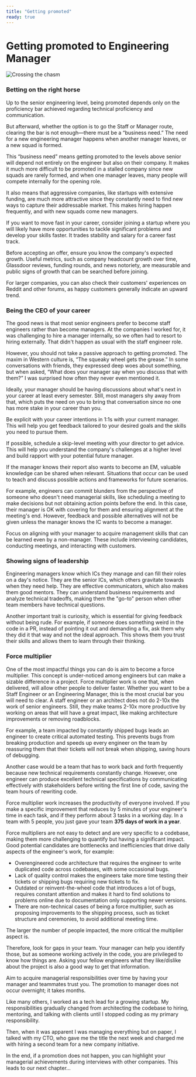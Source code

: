 ```yaml
---
title: "Getting promoted"
ready: true
---
```


# Getting promoted to Engineering Manager

![Crossing the chasm](/assets/chapters/chapter-2-intro.svg)
### Betting on the right horse

Up to the senior engineering level, being promoted depends only on the proficiency bar achieved regarding technical proficiency and communication.

But afterward, whether the option is to go the Staff or Manager route, clearing the bar is not enough—there must be a “business need.” The need for a new engineering manager happens when another manager leaves, or a new squad is formed.

This “business need” means getting promoted to the levels above senior will depend not entirely on the engineer but also on their company. It makes it much more difficult to be promoted in a stalled company since new squads are rarely formed, and when one manager leaves, many people will compete internally for the opening role.

It also means that aggressive companies, like startups with extensive funding, are much more attractive since they constantly need to find new ways to capture their addressable market. This makes hiring happen frequently, and with new squads come new managers.

If you want to move fast in your career, consider joining a startup where you will likely have more opportunities to tackle significant problems and develop your skills faster. It trades stability and salary for a career fast track.

Before accepting an offer, ensure you know the company's expected growth. Useful metrics, such as company headcount growth over time, Glassdoor reviews, funding rounds, and news notoriety, are measurable and public signs of growth that can be searched before joining.

For larger companies, you can also check their customers' experiences on Reddit and other forums, as happy customers generally indicate an upward trend.

### Being the CEO of your career

The good news is that most senior engineers prefer to become staff engineers rather than become managers. At the companies I worked for, it was challenging to hire a manager internally, so we often had to resort to hiring externally. That didn't happen as usual with the staff engineer role.

However, you should not take a passive approach to getting promoted. The maxim in Western culture is, “The squeaky wheel gets the grease.” In some conversations with friends, they expressed deep woes about something, but when asked, “What does your manager say when you discuss that with them?” I was surprised how often they never even mentioned it.

Ideally, your manager should be having discussions about what's next in your career at least every semester. Still, most managers shy away from that, which puts the need on you to bring that conversation since no one has more stake in your career than you.

Be explicit with your career intentions in 1:1s with your current manager. This will help you get feedback tailored to your desired goals and the skills you need to pursue them.

If possible, schedule a skip-level meeting with your director to get advice. This will help you understand the company's challenges at a higher level and build rapport with your potential future manager.

If the manager knows their report also wants to become an EM, valuable knowledge can be shared when relevant. Situations that occur can be used to teach and discuss possible actions and frameworks for future scenarios.

For example, engineers can commit blunders from the perspective of someone who doesn't need managerial skills, like scheduling a meeting to make decisions but not obtaining action points before the end. In this case, their manager is OK with covering for them and ensuring alignment at the meeting's end. However, feedback and possible alternatives will not be given unless the manager knows the IC wants to become a manager.

Focus on aligning with your manager to acquire management skills that can be learned even by a non-manager. These include interviewing candidates, conducting meetings, and interacting with customers.

### Showing signs of leadership

Engineering managers know which ICs they manage and can fill their roles on a day's notice. They are the senior ICs, which others gravitate towards when they need help. They are effective communicators, which also makes them good mentors. They can understand business requirements and analyze technical tradeoffs, making them the "go-to" person when other team members have technical questions.

Another important trait is curiosity, which is essential for giving feedback without being rude. For example, if someone does something weird in the code in a PR, instead of pointing it out and demanding a fix, ask them why they did it that way and not the ideal approach. This shows them you trust their skills and allows them to learn through their thinking.

### Force multiplier

One of the most impactful things you can do is aim to become a force multiplier. This concept is under-noticed among engineers but can make a sizable difference in a project. Force multiplier work is one that, when delivered, will allow other people to deliver faster. Whether you want to be a Staff Engineer or an Engineering Manager, this is the most crucial bar you will need to clear. A staff engineer or an architect does not do 2-10x the work of senior engineers. Still, they make teams 2-10x more productive by working on areas that will have a great impact, like making architecture improvements or removing roadblocks.

For example, a team impacted by constantly shipped bugs leads an engineer to create critical automated testing. This prevents bugs from breaking production and speeds up every engineer on the team by reassuring them that their tickets will not break when shipping, saving hours of debugging.

Another case would be a team that has to work back and forth frequently because new technical requirements constantly change. However, one engineer can produce excellent technical specifications by communicating effectively with stakeholders before writing the first line of code, saving the team hours of rewriting code.

Force multiplier work increases the productivity of everyone involved. If you make a specific improvement that reduces by 5 minutes of your engineer's time in each task, and if they perform about 3 tasks in a working day. In a team with 5 people, you just gave your team **375 days of work in a year**.

Force multipliers are not easy to detect and are very specific to a codebase, making them more challenging to quantify but having a significant impact.  Good potential candidates are bottlenecks and inefficiencies that drive daily aspects of the engineer's work, for example:

* Overengineered code architecture that requires the engineer to write duplicated code across codebases, with some occasional bugs.
* Lack of quality control makes the engineers take more time testing their tickets or shipping bugs requiring new tickets to fix.
* Outdated or reinvent-the-wheel code that introduces a lot of bugs, requires constant attention and makes it hard to find solutions to problems online due to documentation only supporting newer versions.
* There are non-technical cases of being a force multiplier, such as proposing improvements to the shipping process, such as ticket structure and ceremonies, to avoid additional meeting time.

The larger the number of people impacted, the more critical the multiplier aspect is.

Therefore, look for gaps in your team. Your manager can help you identify those, but as someone working actively in the code, you are privileged to know how things are. Asking your fellow engineers what they like/dislike about the project is also a good way to get that information.

Aim to acquire managerial responsibilities over time by having your manager and teammates trust you. The promotion to manager does not occur overnight; it takes months.

Like many others, I worked as a tech lead for a growing startup. My responsibilities gradually changed from architecting the codebase to hiring, mentoring, and talking with clients until I stopped coding as my primary responsibility.

Then, when it was apparent I was managing everything but on paper, I talked with my CTO, who gave me the title the next week and charged me with hiring a second team for a new company initiative.

In the end, if a promotion does not happen, you can highlight your managerial achievements during interviews with other companies. This leads to our next chapter…
